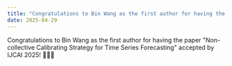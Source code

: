 ```yaml
---
title: "Congratulations to Bin Wang as the first author for having the paper \"Non-collective Calibrating Strategy for Time Series Forecasting\" accepted by IJCAI 2025! 🎉🎉🎉"
date: 2025-04-29
---
```



<!--more-->

Congratulations to Bin Wang as the first author for having the paper "Non-collective Calibrating Strategy for Time Series Forecasting" accepted by IJCAI 2025!  🎉🎉🎉